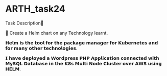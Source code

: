 # ARTH_task24

Task Description📄

📌 Create a Helm chart on any Technology learnt.

𝗛𝗲𝗹𝗺 𝗶𝘀 𝘁𝗵𝗲 𝘁𝗼𝗼𝗹 𝗳𝗼𝗿 𝘁𝗵𝗲 𝗽𝗮𝗰𝗸𝗮𝗴𝗲 𝗺𝗮𝗻𝗮𝗴𝗲𝗿 𝗳𝗼𝗿 𝗞𝘂𝗯𝗲𝗿𝗻𝗲𝘁𝗲𝘀 𝗮𝗻𝗱 𝗳𝗼𝗿 𝗺𝗮𝗻𝘆 𝗼𝘁𝗵𝗲𝗿 𝘁𝗲𝗰𝗵𝗻𝗼𝗹𝗼𝗴𝗶𝗲𝘀.

𝗜 𝗵𝗮𝘃𝗲 𝗱𝗲𝗽𝗹𝗼𝘆𝗲𝗱 𝗮 𝗪𝗼𝗿𝗱𝗽𝗿𝗲𝘀𝘀 𝗣𝗛𝗣 𝗔𝗽𝗽𝗹𝗶𝗰𝗮𝘁𝗶𝗼𝗻 𝗰𝗼𝗻𝗻𝗲𝗰𝘁𝗲𝗱 𝘄𝗶𝘁𝗵 𝗠𝘆𝗦𝗤𝗟 𝗗𝗮𝘁𝗮𝗯𝗮𝘀𝗲 𝗶𝗻 𝘁𝗵𝗲 𝗞𝟴𝘀 𝗠𝘂𝗹𝘁𝗶 𝗡𝗼𝗱𝗲 𝗖𝗹𝘂𝘀𝘁𝗲𝗿 𝗼𝘃𝗲𝗿 𝗔𝗪𝗦 𝘂𝘀𝗶𝗻𝗴 𝗛𝗘𝗟𝗠.
